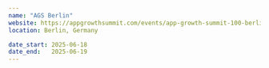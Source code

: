 ```yaml
---
name: "AGS Berlin"
website: https://appgrowthsummit.com/events/app-growth-summit-100-berlin/
location: Berlin, Germany

date_start: 2025-06-18
date_end:   2025-06-19
---
```

